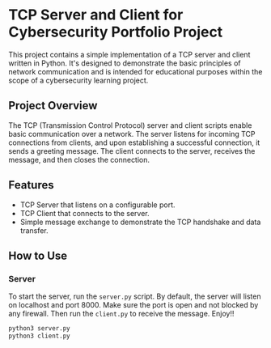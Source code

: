 # TCP Server and Client for Cybersecurity Portfolio Project

This project contains a simple implementation of a TCP server and client written in Python. It's designed to demonstrate the basic principles of network communication and is intended for educational purposes within the scope of a cybersecurity learning project.

## Project Overview

The TCP (Transmission Control Protocol) server and client scripts enable basic communication over a network. The server listens for incoming TCP connections from clients, and upon establishing a successful connection, it sends a greeting message. The client connects to the server, receives the message, and then closes the connection.

## Features

- TCP Server that listens on a configurable port.
- TCP Client that connects to the server.
- Simple message exchange to demonstrate the TCP handshake and data transfer.

## How to Use

### Server

To start the server, run the `server.py` script. By default, the server will listen on localhost and port 8000. Make sure the port is open and not blocked by any firewall. Then run the `client.py` to receive the message. Enjoy!!

```bash
python3 server.py
python3 client.py
